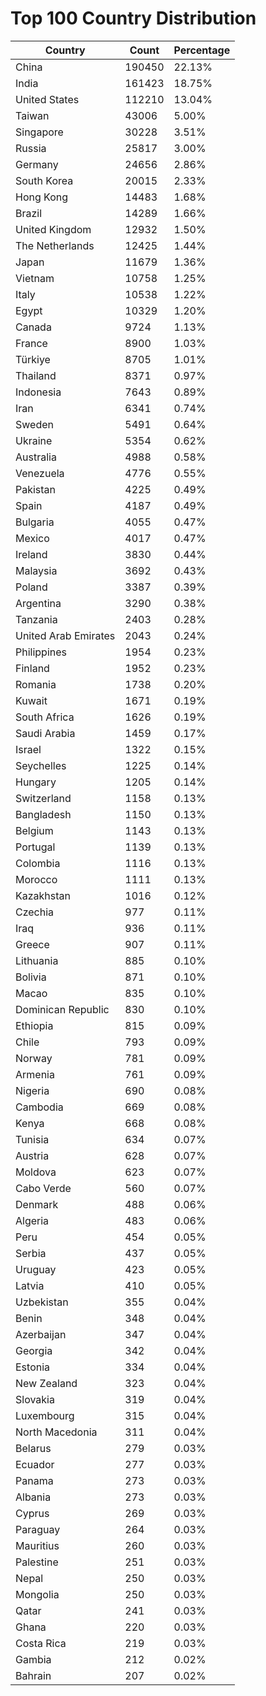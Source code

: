 # Top 100 Country Distribution
| Country | Count | Percentage |
|----|----|----|
| China | 190450 | 22.13% |
| India | 161423 | 18.75% |
| United States | 112210 | 13.04% |
| Taiwan | 43006 | 5.00% |
| Singapore | 30228 | 3.51% |
| Russia | 25817 | 3.00% |
| Germany | 24656 | 2.86% |
| South Korea | 20015 | 2.33% |
| Hong Kong | 14483 | 1.68% |
| Brazil | 14289 | 1.66% |
| United Kingdom | 12932 | 1.50% |
| The Netherlands | 12425 | 1.44% |
| Japan | 11679 | 1.36% |
| Vietnam | 10758 | 1.25% |
| Italy | 10538 | 1.22% |
| Egypt | 10329 | 1.20% |
| Canada | 9724 | 1.13% |
| France | 8900 | 1.03% |
| Türkiye | 8705 | 1.01% |
| Thailand | 8371 | 0.97% |
| Indonesia | 7643 | 0.89% |
| Iran | 6341 | 0.74% |
| Sweden | 5491 | 0.64% |
| Ukraine | 5354 | 0.62% |
| Australia | 4988 | 0.58% |
| Venezuela | 4776 | 0.55% |
| Pakistan | 4225 | 0.49% |
| Spain | 4187 | 0.49% |
| Bulgaria | 4055 | 0.47% |
| Mexico | 4017 | 0.47% |
| Ireland | 3830 | 0.44% |
| Malaysia | 3692 | 0.43% |
| Poland | 3387 | 0.39% |
| Argentina | 3290 | 0.38% |
| Tanzania | 2403 | 0.28% |
| United Arab Emirates | 2043 | 0.24% |
| Philippines | 1954 | 0.23% |
| Finland | 1952 | 0.23% |
| Romania | 1738 | 0.20% |
| Kuwait | 1671 | 0.19% |
| South Africa | 1626 | 0.19% |
| Saudi Arabia | 1459 | 0.17% |
| Israel | 1322 | 0.15% |
| Seychelles | 1225 | 0.14% |
| Hungary | 1205 | 0.14% |
| Switzerland | 1158 | 0.13% |
| Bangladesh | 1150 | 0.13% |
| Belgium | 1143 | 0.13% |
| Portugal | 1139 | 0.13% |
| Colombia | 1116 | 0.13% |
| Morocco | 1111 | 0.13% |
| Kazakhstan | 1016 | 0.12% |
| Czechia | 977 | 0.11% |
| Iraq | 936 | 0.11% |
| Greece | 907 | 0.11% |
| Lithuania | 885 | 0.10% |
| Bolivia | 871 | 0.10% |
| Macao | 835 | 0.10% |
| Dominican Republic | 830 | 0.10% |
| Ethiopia | 815 | 0.09% |
| Chile | 793 | 0.09% |
| Norway | 781 | 0.09% |
| Armenia | 761 | 0.09% |
| Nigeria | 690 | 0.08% |
| Cambodia | 669 | 0.08% |
| Kenya | 668 | 0.08% |
| Tunisia | 634 | 0.07% |
| Austria | 628 | 0.07% |
| Moldova | 623 | 0.07% |
| Cabo Verde | 560 | 0.07% |
| Denmark | 488 | 0.06% |
| Algeria | 483 | 0.06% |
| Peru | 454 | 0.05% |
| Serbia | 437 | 0.05% |
| Uruguay | 423 | 0.05% |
| Latvia | 410 | 0.05% |
| Uzbekistan | 355 | 0.04% |
| Benin | 348 | 0.04% |
| Azerbaijan | 347 | 0.04% |
| Georgia | 342 | 0.04% |
| Estonia | 334 | 0.04% |
| New Zealand | 323 | 0.04% |
| Slovakia | 319 | 0.04% |
| Luxembourg | 315 | 0.04% |
| North Macedonia | 311 | 0.04% |
| Belarus | 279 | 0.03% |
| Ecuador | 277 | 0.03% |
| Panama | 273 | 0.03% |
| Albania | 273 | 0.03% |
| Cyprus | 269 | 0.03% |
| Paraguay | 264 | 0.03% |
| Mauritius | 260 | 0.03% |
| Palestine | 251 | 0.03% |
| Nepal | 250 | 0.03% |
| Mongolia | 250 | 0.03% |
| Qatar | 241 | 0.03% |
| Ghana | 220 | 0.03% |
| Costa Rica | 219 | 0.03% |
| Gambia | 212 | 0.02% |
| Bahrain | 207 | 0.02% |
